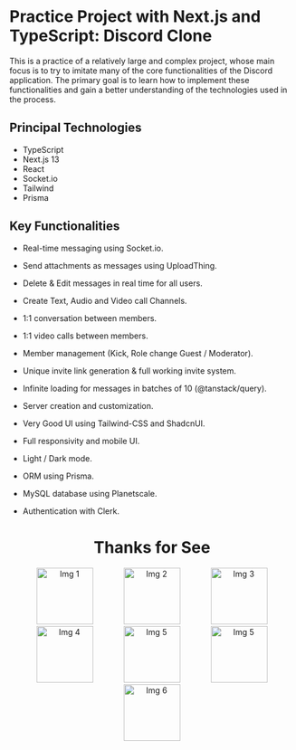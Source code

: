 # Practice Project with Next.js and TypeScript: Discord Clone

This is a practice of a relatively large and complex project, whose main focus is to try to imitate many of the core functionalities of the Discord application. The primary goal is to learn how to implement these functionalities and gain a better understanding of the technologies used in the process.

## Principal Technologies

- TypeScript
- Next.js 13
- React
- Socket.io
- Tailwind
- Prisma

## Key Functionalities

- Real-time messaging using Socket.io.

- Send attachments as messages using UploadThing.

- Delete & Edit messages in real time for all users.

- Create Text, Audio and Video call Channels.

- 1:1 conversation between members.

- 1:1 video calls between members.

- Member management (Kick, Role change Guest / Moderator).

- Unique invite link generation & full working invite system.

- Infinite loading for messages in batches of 10 (@tanstack/query).

- Server creation and customization.

- Very Good UI using Tailwind-CSS and ShadcnUI.

- Full responsivity and mobile UI.

- Light / Dark mode.

- ORM using Prisma.

- MySQL database using Planetscale.

- Authentication with Clerk.

<h1 align="center"> Thanks for See </h1>

<p align="center">
    <img 
        src="https://static-00.iconduck.com/assets.00/discord-icon-2048x2048-nnt62s2u.png" 
        alt="Img 1" 
        width="100" 
        hspace="25"
    />
    <img 
        src="https://w7.pngwing.com/pngs/915/519/png-transparent-typescript-hd-logo-thumbnail.png" 
        alt="Img 2" 
        width="100"
        hspace="25"
    />
    <img 
        src="https://www.datocms-assets.com/75941/1657707878-nextjs_logo.png" 
        alt="Img 3" 
        width="100"
        hspace="25"
    />
    <img 
        src="https://seeklogo.com/images/R/react-logo-7B3CE81517-seeklogo.com.png" 
        alt="Img 4" 
        width="100"
        hspace="25"
    />
    <img 
        src="https://static-00.iconduck.com/assets.00/socket-io-icon-2048x2046-tx88w4en.png" 
        alt="Img 5" 
        width="100"
        hspace="25"
    />
    <img 
        src="https://seeklogo.com/images/P/prisma-logo-3805665B69-seeklogo.com.png" 
        alt="Img 5" 
        width="100"
        hspace="25"
    />
    <img 
        src="https://files.raycast.com/sjxs3pxsc6k63ju0fzv8l3cu4v90" 
        alt="Img 6" 
        width="100"
    />
</p>